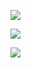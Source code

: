 ![](https://z3.ax1x.com/2021/04/10/cdk2X6.jpg)

![](https://github-readme-stats.vercel.app/api?username=Kuibagit)

![](https://z3.ax1x.com/2021/04/10/cdnkuR.jpg)

<!--
**Kuibagit/Kuibagit** is a ✨ _special_ ✨ repository because its `README.md` (this file) appears on your GitHub profile.

Here are some ideas to get you started:

- 🔭 I’m currently working on ...
- 🌱 I’m currently learning ...
- 👯 I’m looking to collaborate on ...
- 🤔 I’m looking for help with ...
- 💬 Ask me about ...
- 📫 How to reach me: ...
- 😄 Pronouns: ...
- ⚡ Fun fact: ...
-->
